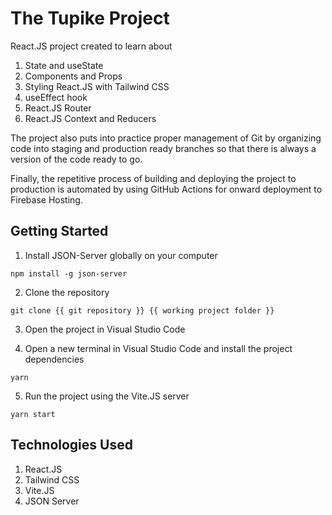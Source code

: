 # The Tupike Project

React.JS project created to learn about

1. State and useState
1. Components and Props
1. Styling React.JS with Tailwind CSS
1. useEffect hook
1. React.JS Router
1. React.JS Context and Reducers

The project also puts into practice proper management of Git by organizing code into staging and production ready branches so that there is always a version of the code ready to go.

Finally, the repetitive process of building and deploying the project to production is automated by using GitHub Actions for onward deployment to Firebase Hosting.

## Getting Started

1. Install JSON-Server globally on your computer

```
npm install -g json-server
```

2. Clone the repository

```
git clone {{ git repository }} {{ working project folder }}
```

3. Open the project in Visual Studio Code

4. Open a new terminal in Visual Studio Code and install the project dependencies

```
yarn
```

5. Run the project using the Vite.JS server

```
yarn start
```

## Technologies Used

1. React.JS
1. Tailwind CSS
1. Vite.JS
1. JSON Server
